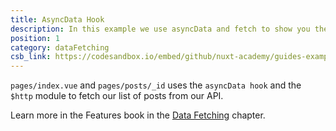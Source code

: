 ```yaml
---
title: AsyncData Hook
description: In this example we use asyncData and fetch to show you the differences between both methods.
position: 1
category: dataFetching
csb_link: https://codesandbox.io/embed/github/nuxt-academy/guides-examples/tree/master/03_features/04_data_fetching-async-data?fontsize=14&hidenavigation=1&theme=dark
---
```


<example-intro></example-intro>

`pages/index.vue` and `pages/posts/_id` uses the `asyncData hook` and the `$http` module to fetch our list of posts from our API.

<base-alert type="next">

Learn more in the Features book in the [Data Fetching](/guides/features/data-fetching) chapter.

</base-alert>

<code-sandbox :src="csb_link"></code-sandbox>
